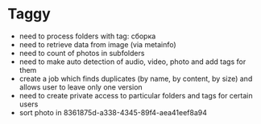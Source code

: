 # Taggy

- need to process folders with tag: сборка
- need to retrieve data from image (via metainfo)
- need to count of photos in subfolders
- need to make auto detection of audio, video, photo and add tags for them
- create a job which finds duplicates (by name, by content, by size) and allows user to leave only one version
- need to create private access to particular folders and tags for certain users
- sort photo in 8361875d-a338-4345-89f4-aea41eef8a94
